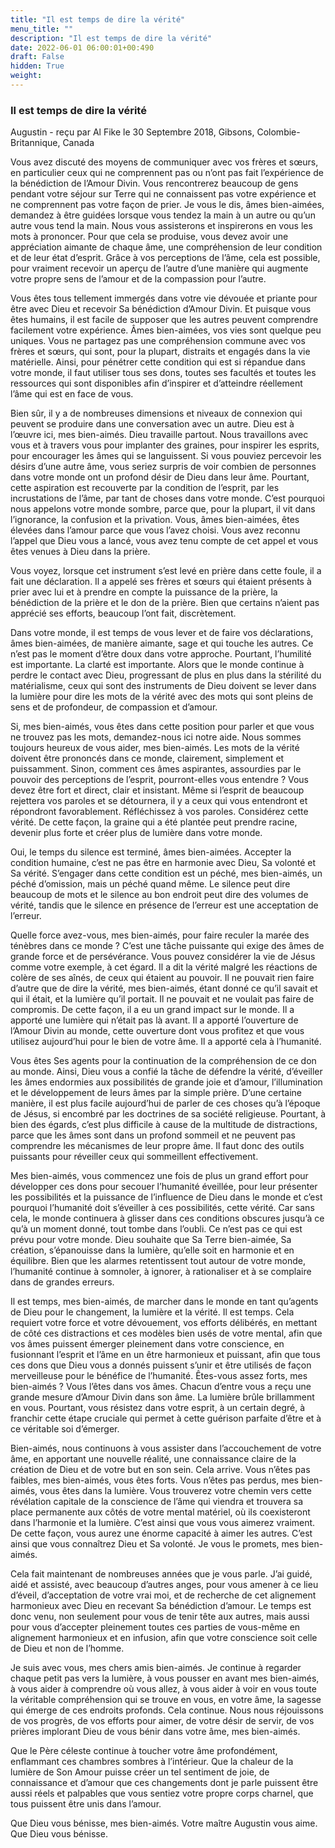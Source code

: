 ```yaml
---
title: "Il est temps de dire la vérité"
menu_title: ""
description: "Il est temps de dire la vérité"
date: 2022-06-01 06:00:01+00:490
draft: False
hidden: True
weight:
---
```

### Il est temps de dire la vérité

Augustin - reçu par Al Fike le 30 Septembre 2018, Gibsons, Colombie-Britannique, Canada

Vous avez discuté des moyens de communiquer avec vos frères et sœurs, en particulier ceux qui ne comprennent pas ou n’ont pas fait l’expérience de la bénédiction de l’Amour Divin. Vous rencontrerez beaucoup de gens pendant votre séjour sur Terre qui ne connaissent pas votre expérience et ne comprennent pas votre façon de prier. Je vous le dis, âmes bien-aimées, demandez à être guidées lorsque vous tendez la main à un autre ou qu’un autre vous tend la main. Nous vous assisterons et inspirerons en vous les mots à prononcer. Pour que cela se produise, vous devez avoir une appréciation aimante de chaque âme, une compréhension de leur condition et de leur état d’esprit. Grâce à vos perceptions de l’âme, cela est possible, pour vraiment recevoir un aperçu de l’autre d’une manière qui augmente votre propre sens de l’amour et de la compassion pour l’autre.

Vous êtes tous tellement immergés dans votre vie dévouée et priante pour être avec Dieu et recevoir Sa bénédiction d’Amour Divin. Et puisque vous êtes humains, il est facile de supposer que les autres peuvent comprendre facilement votre expérience. Âmes bien-aimées, vos vies sont quelque peu uniques. Vous ne partagez pas une compréhension commune avec vos frères et sœurs, qui sont, pour la plupart, distraits et engagés dans la vie matérielle. Ainsi, pour pénétrer cette condition qui est si répandue dans votre monde, il faut utiliser tous ses dons, toutes ses facultés et toutes les ressources qui sont disponibles afin d’inspirer et d’atteindre réellement l’âme qui est en face de vous.

Bien sûr, il y a de nombreuses dimensions et niveaux de connexion qui peuvent se produire dans une conversation avec un autre. Dieu est à l’œuvre ici, mes bien-aimés. Dieu travaille partout. Nous travaillons avec vous et à travers vous pour implanter des graines, pour inspirer les esprits, pour encourager les âmes qui se languissent. Si vous pouviez percevoir les désirs d’une autre âme, vous seriez surpris de voir combien de personnes dans votre monde ont un profond désir de Dieu dans leur âme. Pourtant, cette aspiration est recouverte par la condition de l’esprit, par les incrustations de l’âme, par tant de choses dans votre monde. C’est pourquoi nous appelons votre monde sombre, parce que, pour la plupart, il vit dans l’ignorance, la confusion et la privation. Vous, âmes bien-aimées, êtes élevées dans l’amour parce que vous l’avez choisi. Vous avez reconnu l’appel que Dieu vous a lancé, vous avez tenu compte de cet appel et vous êtes venues à Dieu dans la prière.

Vous voyez, lorsque cet instrument s’est levé en prière dans cette foule, il a fait une déclaration. Il a appelé ses frères et sœurs qui étaient présents à prier avec lui et à prendre en compte la puissance de la prière, la bénédiction de la prière et le don de la prière. Bien que certains n’aient pas apprécié ses efforts, beaucoup l’ont fait, discrètement.

Dans votre monde, il est temps de vous lever et de faire vos déclarations, âmes bien-aimées, de manière aimante, sage et qui touche les autres. Ce n’est pas le moment d’être doux dans votre approche. Pourtant, l’humilité est importante. La clarté est importante. Alors que le monde continue à perdre le contact avec Dieu, progressant de plus en plus dans la stérilité du matérialisme, ceux qui sont des instruments de Dieu doivent se lever dans la lumière pour dire les mots de la vérité avec des mots qui sont pleins de sens et de profondeur, de compassion et d’amour.

Si, mes bien-aimés, vous êtes dans cette position pour parler et que vous ne trouvez pas les mots, demandez-nous ici notre aide. Nous sommes toujours heureux de vous aider, mes bien-aimés. Les mots de la vérité doivent être prononcés dans ce monde, clairement, simplement et puissamment. Sinon, comment ces âmes aspirantes, assourdies par le pouvoir des perceptions de l’esprit, pourront-elles vous entendre ? Vous devez être fort et direct, clair et insistant. Même si l’esprit de beaucoup rejettera vos paroles et se détournera, il y a ceux qui vous entendront et répondront favorablement. Réfléchissez à vos paroles. Considérez cette vérité. De cette façon, la graine qui a été plantée peut prendre racine, devenir plus forte et créer plus de lumière dans votre monde.

Oui, le temps du silence est terminé, âmes bien-aimées. Accepter la condition humaine, c’est ne pas être en harmonie avec Dieu, Sa volonté et Sa vérité. S’engager dans cette condition est un péché, mes bien-aimés, un péché d’omission, mais un péché quand même. Le silence peut dire beaucoup de mots et le silence au bon endroit peut dire des volumes de vérité, tandis que le silence en présence de l’erreur est une acceptation de l’erreur.

Quelle force avez-vous, mes bien-aimés, pour faire reculer la marée des ténèbres dans ce monde ? C’est une tâche puissante qui exige des âmes de grande force et de persévérance. Vous pouvez considérer la vie de Jésus comme votre exemple, à cet égard. Il a dit la vérité malgré les réactions de colère de ses aînés, de ceux qui étaient au pouvoir. Il ne pouvait rien faire d’autre que de dire la vérité, mes bien-aimés, étant donné ce qu’il savait et qui il était, et la lumière qu’il portait. Il ne pouvait et ne voulait pas faire de compromis. De cette façon, il a eu un grand impact sur le monde. Il a apporté une lumière qui n’était pas là avant. Il a apporté l’ouverture de l’Amour Divin au monde, cette ouverture dont vous profitez et que vous utilisez aujourd’hui pour le bien de votre âme. Il a apporté cela à l’humanité.

Vous êtes Ses agents pour la continuation de la compréhension de ce don au monde. Ainsi, Dieu vous a confié la tâche de défendre la vérité, d’éveiller les âmes endormies aux possibilités de grande joie et d’amour, l’illumination et le développement de leurs âmes par la simple prière. D’une certaine manière, il est plus facile aujourd’hui de parler de ces choses qu’à l’époque de Jésus, si encombré par les doctrines de sa société religieuse. Pourtant, à bien des égards, c’est plus difficile à cause de la multitude de distractions, parce que les âmes sont dans un profond sommeil et ne peuvent pas comprendre les mécanismes de leur propre âme. Il faut donc des outils puissants pour réveiller ceux qui sommeillent effectivement.

Mes bien-aimés, vous commencez une fois de plus un grand effort pour développer ces dons pour secouer l’humanité éveillée, pour leur présenter les possibilités et la puissance de l’influence de Dieu dans le monde et c’est pourquoi l’humanité doit s’éveiller à ces possibilités, cette vérité. Car sans cela, le monde continuera à glisser dans ces conditions obscures jusqu’à ce qu’à un moment donné, tout tombe dans l’oubli. Ce n’est pas ce qui est prévu pour votre monde. Dieu souhaite que Sa Terre bien-aimée, Sa création, s’épanouisse dans la lumière, qu’elle soit en harmonie et en équilibre. Bien que les alarmes retentissent tout autour de votre monde, l’humanité continue à somnoler, à ignorer, à rationaliser et à se
complaire dans de grandes erreurs.

Il est temps, mes bien-aimés, de marcher dans le monde en tant qu’agents de Dieu pour le changement, la lumière et la vérité. Il est temps. Cela requiert votre force et votre dévouement, vos efforts délibérés, en mettant de côté ces distractions et ces modèles bien usés de votre mental, afin que vos âmes puissent émerger pleinement dans votre conscience, en fusionnant l’esprit et l’âme en un être harmonieux et puissant, afin que tous ces dons que Dieu vous a donnés puissent s’unir et être utilisés de façon merveilleuse pour le bénéfice de l’humanité. Êtes-vous assez forts, mes bien-aimés ? Vous l’êtes dans vos âmes. Chacun d’entre vous a reçu une grande mesure d’Amour Divin dans son âme. La lumière brûle brillamment en vous. Pourtant, vous résistez dans votre esprit, à un certain degré, à franchir cette étape cruciale qui permet à cette guérison parfaite d’être et à ce véritable soi d’émerger.

Bien-aimés, nous continuons à vous assister dans l’accouchement de votre âme, en apportant une nouvelle réalité, une connaissance claire de la création de Dieu et de votre but en son sein. Cela arrive. Vous n’êtes pas faibles, mes bien-aimés, vous êtes forts. Vous n’êtes pas perdus, mes bien-aimés, vous êtes dans la lumière. Vous trouverez votre chemin vers cette révélation capitale de la conscience de l’âme qui viendra et trouvera sa place permanente aux côtés de votre mental matériel, où ils coexisteront dans l’harmonie et la lumière. C’est ainsi que vous vous aimerez vraiment. De cette façon, vous aurez une énorme capacité à aimer les autres. C’est ainsi que vous connaîtrez Dieu et Sa volonté. Je vous le promets, mes bien-aimés.

Cela fait maintenant de nombreuses années que je vous parle. J’ai guidé, aidé et assisté, avec beaucoup d’autres anges, pour vous amener à ce lieu d’éveil, d’acceptation de votre vrai moi, et de recherche de cet alignement harmonieux avec Dieu en recevant Sa bénédiction d’amour. Le temps est donc venu, non seulement pour vous de tenir tête aux autres, mais aussi pour vous d’accepter pleinement toutes ces parties de vous-même en alignement harmonieux et en infusion, afin que votre conscience soit celle de Dieu et non de l’homme.

Je suis avec vous, mes chers amis bien-aimés. Je continue à regarder chaque petit pas vers la lumière, à vous pousser en avant mes bien-aimés, à vous aider à comprendre où vous allez, à vous aider à voir en vous toute la véritable compréhension qui se trouve en vous, en votre âme, la sagesse qui émerge de ces endroits profonds. Cela continue. Nous nous réjouissons de vos progrès, de vos efforts pour aimer, de votre désir de servir, de vos prières implorant Dieu de vous bénir dans votre âme, mes bien-aimés.

Que le Père céleste continue à toucher votre âme profondément, enflammant ces chambres sombres à l’intérieur. Que la chaleur de la lumière de Son Amour puisse créer un tel sentiment de joie, de connaissance et d’amour que ces changements dont je parle puissent être aussi réels et palpables que vous sentiez votre propre corps charnel, que tous puissent être unis dans l’amour.

Que Dieu vous bénisse, mes bien-aimés. Votre maître Augustin vous aime. Que Dieu vous bénisse.



